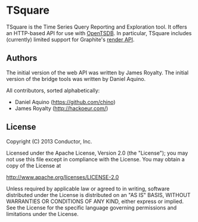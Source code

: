 TSquare
=======

TSquare is the Time Series Query Reporting and Exploration tool.  It offers an
HTTP-based API for use with [OpenTSDB](http://opentsdb.net/).  In particular,
TSquare includes (currently) limited support for Graphite's [render
API](http://graphite.readthedocs.org/en/latest/render_api.html).


Authors
-------

The initial version of the web API was written by James Royalty.  The initial
version of the bridge tools was written by Daniel Aquino.  

All contributors, sorted alphabetically:

* Daniel Aquino (https://github.com/chino)
* James Royalty (http://hackoeur.com/)


License
-------

Copyright (C) 2013 Conductor, Inc.

Licensed under the Apache License, Version 2.0 (the "License");
you may not use this file except in compliance with the License.
You may obtain a copy of the License at

http://www.apache.org/licenses/LICENSE-2.0

Unless required by applicable law or agreed to in writing, software
distributed under the License is distributed on an "AS IS" BASIS,
WITHOUT WARRANTIES OR CONDITIONS OF ANY KIND, either express or implied.
See the License for the specific language governing permissions and
limitations under the License.

